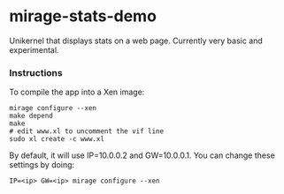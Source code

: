# mirage-stats-demo

Unikernel that displays stats on a web page. Currently very basic and
experimental.

### Instructions

To compile the app into a Xen image:

```
mirage configure --xen
make depend
make
# edit www.xl to uncomment the vif line
sudo xl create -c www.xl
```

By default, it will use IP=10.0.0.2 and GW=10.0.0.1. You can change these
settings by doing:

```
IP=<ip> GW=<ip> mirage configure --xen
```
